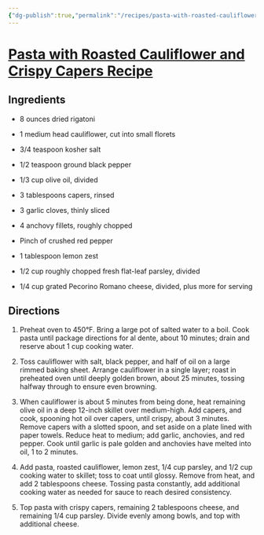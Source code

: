 ```yaml
---
{"dg-publish":true,"permalink":"/recipes/pasta-with-roasted-cauliflower-capers/","tags":["Recipes"],"created":"2024-03-02T08:53:00","updated":"2024-03-02 08:53"}
---
```


# [Pasta with Roasted Cauliflower and Crispy Capers Recipe](https://www.foodandwine.com/recipes/pasta-roasted-cauliflower-and-crispy-capers)

## Ingredients

-   8 ounces dried rigatoni
    
-   1 medium head cauliflower, cut into small florets
    
-   3/4 teaspoon kosher salt
    
-   1/2 teaspoon ground black pepper
    
-   1/3 cup olive oil, divided
    
-   3 tablespoons capers, rinsed
    
-   3 garlic cloves, thinly sliced
    
-   4 anchovy fillets, roughly chopped
    
-   Pinch of crushed red pepper
    
-   1 tablespoon lemon zest
    
-   1/2 cup roughly chopped fresh flat-leaf parsley, divided
    
-   1/4 cup grated Pecorino Romano cheese, divided, plus more for serving
    

## Directions

1.  Preheat oven to 450°F. Bring a large pot of salted water to a boil. Cook pasta until package directions for al dente, about 10 minutes; drain and reserve about 1 cup cooking water.
    
2.  Toss cauliflower with salt, black pepper, and half of oil on a large rimmed baking sheet. Arrange cauliflower in a single layer; roast in preheated oven until deeply golden brown, about 25 minutes, tossing halfway through to ensure even browning.
    
3.  When cauliflower is about 5 minutes from being done, heat remaining olive oil in a deep 12-inch skillet over medium-high. Add capers, and cook, spooning hot oil over capers, until crispy, about 3 minutes. Remove capers with a slotted spoon, and set aside on a plate lined with paper towels. Reduce heat to medium; add garlic, anchovies, and red pepper. Cook until garlic is pale golden and anchovies have melted into oil, 1 to 2 minutes.
    
4.  Add pasta, roasted cauliflower, lemon zest, 1/4 cup parsley, and 1/2 cup cooking water to skillet; toss to coat until glossy. Remove from heat, and add 2 tablespoons cheese. Tossing pasta constantly, add additional cooking water as needed for sauce to reach desired consistency.
    
5.  Top pasta with crispy capers, remaining 2 tablespoons cheese, and remaining 1/4 cup parsley. Divide evenly among bowls, and top with additional cheese.
    